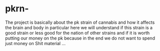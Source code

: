 # pkrn-
The project is basically about the pk strain of cannabis and how it affects the brain and body in particular here we will understand if this strain is a good strain or less good for the nation of other strains and if it is worth putting our money on the pk because in the end we do not want to spend just money on Shit material ...
